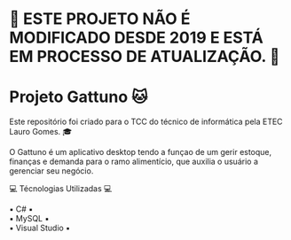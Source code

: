 # :no_entry_sign: ESTE PROJETO NÃO É MODIFICADO DESDE 2019 E ESTÁ EM PROCESSO DE ATUALIZAÇÃO. :no_entry_sign:

# Projeto Gattuno :cat:

Este repositório foi criado para o TCC do técnico de informática pela ETEC Lauro Gomes. :mortar_board:

O Gattuno é um aplicativo desktop tendo a funçao de um gerir estoque, finanças e demanda para o ramo
alimentício, que auxilia o usuário a gerenciar seu negócio.

:computer: Técnologias Utilizadas :computer:<br />

:black_small_square: C# :black_small_square:<br />
:black_small_square: MySQL :black_small_square:<br />
:black_small_square: Visual Studio :black_small_square:<br />
